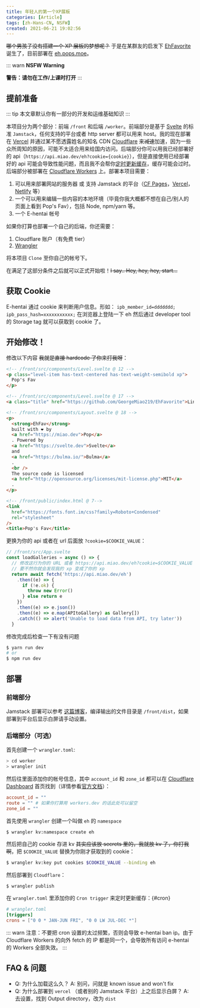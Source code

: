 ```yaml
---
title: 年轻人的第一个XP展板
categories: [Article]
tags: [zh-Hans-CN, NSFW]
created: 2021-06-21 19:02:56
---
```


~~哪个男孩子没有搭建一个 XP 展板的梦想呢？~~ 于是在某群友的启发下 [EhFavorite](https://github.com/George-Miao/EhFavorite) 诞生了，目前部署在 [eh.pops.moe](https://eh.pops.moe)。

::: warn
**NSFW Warning**

**警告：请勿在工作/上课时打开**
:::

<!-- more -->

## 提前准备

::: tip
本文章默认你有一部分的开发和运维基础知识
:::

本项目分为两个部分：前端 `/front` 和后端 `/worker`。前端部分是基于 [Svelte](https://svelte.dev/) 的标准 `Jamstack`，任何支持的平台或者 http server 都可以用来 host。我的现在部署在 [Vercel](https://vercel.com) 并通过某不愿透露姓名的知名 CDN [Cloudflare](https://cloudflare.com) 来~~减速~~加速，因为一些众所周知的原因，可能不太适合用来给国内访问。后端部分你可以用我已经部署好的 api（`https://api.miao.dev/eh?cookie={cookie}`），但是直接使用已经部署好的 api 可能会导致性能问题，而且我不会帮你[定时更新缓存](#cron)，缓存可能会过时。后端部分被部署在 [Cloudflare Workers](https://workers.dev) 上。部署本项目需要：

1. 可以用来部署网站的服务器 或 支持 Jamstack 的平台（[CF Pages](https://pages.dev)，[Vercel](https://vercel.com)，[Netlify](https://netlify.com) 等）
2. 一个可以用来编辑一些内容的本地环境（毕竟你我大概都不想在自己/别人的页面上看到 Pop's Fav），包括 Node, npm/yarn 等。
3. 一个 E-hentai 帐号

如果你打算也部署一个自己的后端，你还需要：

1. Cloudflare 账户（有免费 tier）
2. [Wrangler](https://developers.cloudflare.com/workers/cli-wrangler)

将本项目 `Clone` 至你自己的帐号下。

在满足了这部分条件之后就可以正式开始啦！~~I say.. Hey, hey, hey, start...~~

## 获取 Cookie

E-hentai 通过 cookie 来判断用户信息。形如： `ipb_member_id=ddddddd; ipb_pass_hash=xxxxxxxxxxx;` 在浏览器上登陆一下 eh 然后通过 developer tool 的 Storage tag 就可以获取到 cookie 了。

## 开始修改！

修改以下内容 ~~我就是直接 hardcode 了你来打我呀~~：

```html
<!-- /front/src/components/Level.svelte @ 12 -->
<p class="level-item has-text-centered has-text-weight-semibold xp">
  Pop's Fav
</p>

<!-- /front/src/components/Level.svelte @ 17 -->
<a class="title" href="https://github.com/GeorgeMiao219/EhFavorite">Link</a>

<!-- /front/src/components/Layout.svelte @ 18 -->
<p>
  <strong>EhFav</strong>
  built with ❤ by
  <a href="https://miao.dev">Pop</a>
  . Powered by
  <a href="https://svelte.dev">Svelte</a>
  and
  <a href="https://bulma.io/">Bulma</a>
  .
  <br />
  The source code is licensed
  <a href="http://opensource.org/licenses/mit-license.php">MIT</a>
  .
</p>

<!-- /front/public/index.html @ 7-->
<link
  href="https://fonts.font.im/css?family=Roboto+Condensed"
  rel="stylesheet"
/>
<title>Pop's Fav</title>
```

更换为你的 api 或者在 url 后面放 `?cookie=$COOKIE_VALUE`：

```javascript
// /front/src/App.svelte
const loadGalleries = async () => {
  // 修改这行为你的 URL 或者 https://api.miao.dev/eh?cookie=$COOKIE_VALUE
  // 要不然你就会发现我的 xp 变成了你的 xp
  return await fetch('https://api.miao.dev/eh')
    .then((e) => {
      if (!e.ok) {
        throw new Error()
      } else return e
    })
    .then((e) => e.json())
    .then((e) => e.map(APItoGallery) as Gallery[])
    .catch(() => alert('Unable to load data from API, try later'))
  }
```

修改完成后检查一下有没有问题

```bash
$ yarn run dev
# or
$ npm run dev
```

## 部署

### 前端部分

Jamstack 部署可以参考 [这篇博客](https://blog.codecentric.de/en/2019/02/modern-jamstack-deployment/)，编译输出的文件目录是 `/front/dist`，如果部署到平台后显示白屏请手动设置。

### 后端部分（可选）

首先创建一个 `wrangler.toml`:

```bash
> cd worker
> wrangler init
```

然后往里面添加你的帐号信息，其中 `account_id` 和 `zone_id` 都可以在 [Cloudflare Dashboard](https://dash.cloudflare.com) 首页找到（详情参看[官方文档](https://developers.cloudflare.com/workers/cli-wrangler/configuration)）：

```toml
account_id = ""
route = "" # 如果你打算用 workers.dev 的话此处可以留空
zone_id = ""
```

首先使用 `wrangler` 创建一个叫做 `eh` 的 `namespace`

```bash
$ wrangler kv:namespace create eh
```

然后把自己的 cookie 存进 kv ~~其实应该放 secrets 里的，我就放 kv 了，你打我啊~~，把 `$COOKIE_VALUE` 替换为你刚才获取到的 cookie：

```bash
$ wrangler kv:key put cookies $COOKIE_VALUE --binding eh
```

然后部署到 `Cloudflare`：

```
$ wrangler publish
```

在 `wrangler.toml` 里添加你的 `Cron trigger` 来定时更新缓存：{#cron}

```toml
# wrangler.toml
[triggers]
crons = ["0 0 * JAN-JUN FRI", "0 0 LW JUL-DEC *"]
```

::: warn
注意：不要把 cron 设置的太过频繁，否则会导致 e-hentai ban ip。由于 Cloudflare Workers 的向外 fetch 的 IP 都是同一个，会导致所有访问 e-hentai 的 Workers 全部失效。
:::

## FAQ & 问题

- Q: 为什么加载这么久？ A: 别问，问就是 known issue and won't fix
- Q: 为什么部署到 `vercel` （或者别的 Jamstack 平台）上之后显示白屏？ A: 去设置，找到 Output directory，改为 `dist`
